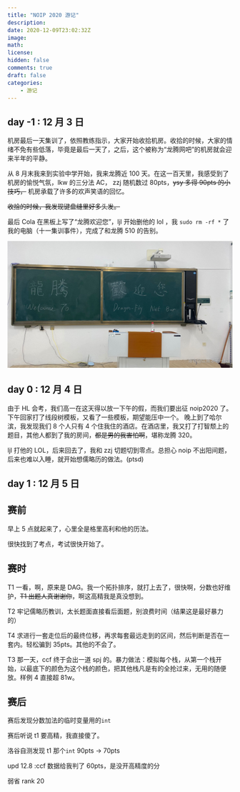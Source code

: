 ```yaml
---
title: "NOIP 2020 游记"
description: 
date: 2020-12-09T23:02:32Z
image: 
math: 
license: 
hidden: false
comments: true
draft: false
categories:
    - 游记
---
```


## day -1 : 12 月 3 日

机房最后一天集训了，依照教练指示，大家开始收拾机房。收拾的时候，大家的情绪不免有些低落，毕竟是最后一天了，之后，这个被称为“龙腾网吧”的机房就会迎来半年的平静。

从 8 月末我来到实验中学开始，我来龙腾近 100 天。在这一百天里，我感受到了机房的愉悦气氛，lkw 的三分法 AC，
zzj 随机数过 80pts，~~ysy 多得 90pts 的小技巧，~~ 机房承载了许多的欢声笑语的回忆。

~~收拾的时候，我发现键盘缝里好多头发。~~

最后 Cola 在黑板上写了“龙腾欢迎您”，ljl 开始删他的 lol
，我 `sudo rm -rf *` 了我的电脑（十一集训事件），完成了和龙腾 510 的告别。

![](./ksnn15e2.png)

## day 0 : 12 月 4 日

由于 HL 会考，我们高一在这天得以放一下午的假，而我们要出征 noip2020 了。
下午回家打了线段树模板，又看了一些模板，期望能压中一个。
晚上到了哈尔滨，我发现我们 8 个人只有 4 个住我住的酒店。在酒店里，我又打了打智颓上的题目，其他人都到了我的房间，~~都是男的我害怕啊~~，堪称龙腾 320。

ljl 打他的 LOL，后来回去了，我和 zzj 切题切到零点。总担心 noip 不出阳间题，后来也难以入睡，就开始想儒略历的做法。(ptsd)

## day 1 : 12 月 5 日

## 赛前

早上 5 点就起来了，心里全是格里高利和他的历法。

很快找到了考点，考试很快开始了。

## 赛时

T1 一看，啊，原来是 DAG。我一个拓扑排序，就打上去了，很快啊，分数也好维护，~~T1 出题人真谢谢你~~，啊这高精我是真没想到。

T2 牢记儒略历教训，太长题面直接看后面题，别浪费时间（结果这是最好暴力的）

T4 求进行一套走位后的最终位移，再求每套最远走到的区间，然后判断是否在一套内。轻松骗到 35pts。其他的不会了。

T3 那一天，ccf 终于会出一道 spj 的。暴力做法：模拟每个栈，从第一个栈开始，以最底下的颜色为这个栈的颜色，把其他栈凡是有的全抢过来，无用的随便放。样例 4 直接超 81w。

## 赛后

赛后发现分数加法的临时变量用的`int`

赛后听说 t1 要高精，我直接傻了。

洛谷自测发现 t1 那个`int` 90pts -> 70pts

upd 12.8 :ccf 数据给我判了 60pts，是没开高精度的分

弱省 rank 20

